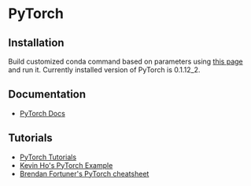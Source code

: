 # PyTorch

## Installation

Build customized conda command based on parameters using [this page](http://pytorch.org/) and run it. Currently installed version of PyTorch is 0.1.12\_2.


## Documentation
   * [PyTorch Docs](http://pytorch.org/docs/)

## Tutorials
   * [PyTorch Tutorials](http://pytorch.org/tutorials/)
   * [Kevin Ho's PyTorch Example](http://kevin-ho.website/Make-a-Acquaintance-with-Pytorch/)
   * [Brendan Fortuner's PyTorch cheatsheet](https://github.com/bfortuner/pytorch-cheatsheet/blob/master/pytorch-cheatsheet.ipynb)
